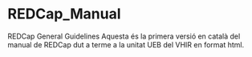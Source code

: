 # REDCap_Manual
REDCap General Guidelines
Aquesta és la primera versió en català del manual de REDCap dut a terme a la unitat UEB del VHIR en format html.

